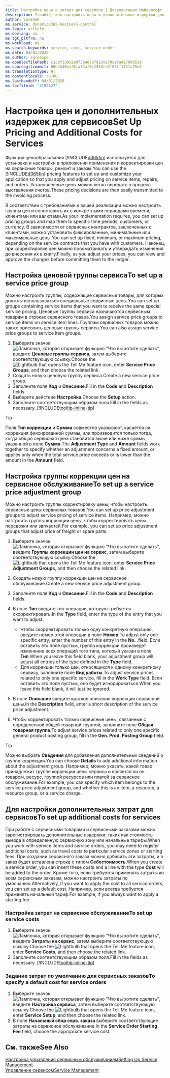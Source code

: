 ```yaml
---
title: Настройка цены и затрат для сервисов | Документация Майкрософт
description: Узнайте, как настроить цены и дополнительные издержки для сервисов.
author: SorenGP
ms.service: dynamics365-business-central
ms.topic: article
ms.devlang: na
ms.tgt_pltfrm: na
ms.workload: na
ms.search.keywords: service, cost, service order
ms.date: 04/01/2020
ms.author: sgroespe
ms.openlocfilehash: c1cbf33052e9f38a0787923ce70c9ca42799d539
ms.sourcegitcommit: 88e4b30eaf6fa32af0c1452ce2f85ff1111c75e2
ms.translationtype: HT
ms.contentlocale: ru-RU
ms.lasthandoff: 04/01/2020
ms.locfileid: "3195127"
---
```

# <a name="set-up-pricing-and-additional-costs-for-services"></a><span data-ttu-id="bd9c9-103">Настройка цен и дополнительных издержек для сервисов</span><span class="sxs-lookup"><span data-stu-id="bd9c9-103">Set Up Pricing and Additional Costs for Services</span></span>
<span data-ttu-id="bd9c9-104">Функция ценообразования [!INCLUDE[d365fin](includes/d365fin_md.md)] используется для установки и настройки в приложении применения и корректировки цен на сервисные товары, ремонт и заказы.</span><span class="sxs-lookup"><span data-stu-id="bd9c9-104">You can use the [!INCLUDE[d365fin](includes/d365fin_md.md)] pricing features to set up and customize your application so that you apply and adjust pricing on service items, repairs, and orders.</span></span> <span data-ttu-id="bd9c9-105">Установленные цены можно легко передать в процесс выставления счетов.</span><span class="sxs-lookup"><span data-stu-id="bd9c9-105">These pricing decisions are then easily transmitted to the invoicing process.</span></span>  
  
<span data-ttu-id="bd9c9-106">В соответствии с требованиями к вашей реализации можно настроить группы цен и сопоставить их с конкретными периодами времени, клиентами или валютами.</span><span class="sxs-lookup"><span data-stu-id="bd9c9-106">As your implementation requires, you can set up pricing groups and map them to specific time periods, customers, or currency.</span></span> <span data-ttu-id="bd9c9-107">В зависимости от сервисных контрактов, заключенных с клиентами, можно установить фиксированные, минимальные или максимальные цены.</span><span class="sxs-lookup"><span data-stu-id="bd9c9-107">You can set up fixed, minimum, or maximum pricing, depending on the service contracts that you have with customers.</span></span> <span data-ttu-id="bd9c9-108">Наконец, при корректировке цен можно просматривать и утверждать изменения до внесения их в книгу.</span><span class="sxs-lookup"><span data-stu-id="bd9c9-108">Finally, as you adjust your prices, you can view and approve the changes before committing them to the ledger.</span></span>  

## <a name="to-set-up-a-service-price-group"></a><span data-ttu-id="bd9c9-109">Настройка ценовой группы сервиса</span><span class="sxs-lookup"><span data-stu-id="bd9c9-109">To set up a service price group</span></span>
<span data-ttu-id="bd9c9-110">Можно настроить группы, содержащие сервисные товары, для которых должны использоваться специальные сервисные цены.</span><span class="sxs-lookup"><span data-stu-id="bd9c9-110">You can set up groups containing service items that you want to receive the same special service pricing.</span></span> <span data-ttu-id="bd9c9-111">Ценовые группы сервиса назначаются сервисным товарам в строках сервисного товара.</span><span class="sxs-lookup"><span data-stu-id="bd9c9-111">You assign service price groups to service items on service item lines.</span></span> <span data-ttu-id="bd9c9-112">Группам сервисных товаров можно также присвоить ценовые группы сервиса.</span><span class="sxs-lookup"><span data-stu-id="bd9c9-112">You can also assign service price groups to service item groups.</span></span>  

1. <span data-ttu-id="bd9c9-113">Выберите значок ![Лампочка, которая открывает функцию "Что вы хотите сделать"](media/ui-search/search_small.png "Что вы хотите сделать"), введите **Ценовые группы сервиса**, затем выберите соответствующую ссылку.</span><span class="sxs-lookup"><span data-stu-id="bd9c9-113">Choose the ![Lightbulb that opens the Tell Me feature](media/ui-search/search_small.png "Tell me what you want to do") icon, enter **Service Price Groups**, and then choose the related link.</span></span>  
2. <span data-ttu-id="bd9c9-114">Создать новую ценовую группу сервиса.</span><span class="sxs-lookup"><span data-stu-id="bd9c9-114">Create a new service price group.</span></span>  
3. <span data-ttu-id="bd9c9-115">Заполните поля **Код** и **Описание**.</span><span class="sxs-lookup"><span data-stu-id="bd9c9-115">Fill in the **Code** and **Description** fields.</span></span>  
4. <span data-ttu-id="bd9c9-116">Выберите действие **Настройка**.</span><span class="sxs-lookup"><span data-stu-id="bd9c9-116">Choose the **Setup** action.</span></span>  
2. <span data-ttu-id="bd9c9-117">Заполните соответствующим образом поля.</span><span class="sxs-lookup"><span data-stu-id="bd9c9-117">Fill in the fields as necessary.</span></span> [!INCLUDE[tooltip-inline-tip](includes/tooltip-inline-tip_md.md)]  

 > [!Tip]
 > <span data-ttu-id="bd9c9-118">Поля **Тип коррекции** и **Сумма** совместно указывают, касается ли коррекция фиксированной суммы, или производится только тогда, когда общая сервисная цена становится выше или ниже суммы, указанной в поле **Сумма**.</span><span class="sxs-lookup"><span data-stu-id="bd9c9-118">The **Adjustment Type** and **Amount** fields work together to specify whether an adjustment concerns a fixed amount, or applies only when the total service price exceeds or is lower than the amount in the **Amount** field.</span></span>  

## <a name="to-set-up-a-service-price-adjustment-group"></a><span data-ttu-id="bd9c9-119">Настройка группы коррекции цен на сервисное обслуживание</span><span class="sxs-lookup"><span data-stu-id="bd9c9-119">To set up a service price adjustment group</span></span>  
<span data-ttu-id="bd9c9-120">Можно настроить группы корректировку цены, чтобы настроить сервисные цены сервисных товаров.</span><span class="sxs-lookup"><span data-stu-id="bd9c9-120">You can set up price adjustment groups to adjust service pricing of service items.</span></span> <span data-ttu-id="bd9c9-121">Например, можно настроить группы коррекции цены, чтобы корректировать цены перевозки или запчастей.</span><span class="sxs-lookup"><span data-stu-id="bd9c9-121">For example, you can set up price adjustment groups that adjust price of freight or spare parts.</span></span>  
  
1. <span data-ttu-id="bd9c9-122">Выберите значок ![Лампочка, которая открывает функцию "Что вы хотите сделать"](media/ui-search/search_small.png "Что вы хотите сделать"), введите **Группы коррекции цен на сервис**, затем выберите соответствующую ссылку.</span><span class="sxs-lookup"><span data-stu-id="bd9c9-122">Choose the ![Lightbulb that opens the Tell Me feature](media/ui-search/search_small.png "Tell me what you want to do") icon, enter **Service Price Adjustment Groups**, and then choose the related link.</span></span>  
2. <span data-ttu-id="bd9c9-123">Создать новую группу коррекции цен на сервисное обслуживание.</span><span class="sxs-lookup"><span data-stu-id="bd9c9-123">Create a new service price adjustment group.</span></span>  
3. <span data-ttu-id="bd9c9-124">Заполните поля **Код** и **Описание**.</span><span class="sxs-lookup"><span data-stu-id="bd9c9-124">Fill in the **Code** and **Description** fields.</span></span>  
4. <span data-ttu-id="bd9c9-125">В поле **Тип** введите тип операции, которую требуется скорректировать.</span><span class="sxs-lookup"><span data-stu-id="bd9c9-125">In the **Type** field, enter the type of the entry that you want to adjust.</span></span>  
  
    * <span data-ttu-id="bd9c9-126">Чтобы скорректировать только одну конкретную операцию, введите номер этой операции в поле **Номер**.</span><span class="sxs-lookup"><span data-stu-id="bd9c9-126">To adjust only one specific entry, enter the number of this entry in the **No.**</span></span> <span data-ttu-id="bd9c9-127">.</span><span class="sxs-lookup"><span data-stu-id="bd9c9-127">field.</span></span> <span data-ttu-id="bd9c9-128">Если оставить это поле пустым, группа коррекции произведет изменение всех операций того типа, который указан в поле **Тип**.</span><span class="sxs-lookup"><span data-stu-id="bd9c9-128">When you leave this field blank, your adjustment group will adjust all entries of the type defined in the **Type** field.</span></span>  
    * <span data-ttu-id="bd9c9-129">Для коррекции только цен, относящихся к одному конкретному сервису, заполните поле **Вид работы**.</span><span class="sxs-lookup"><span data-stu-id="bd9c9-129">To adjust service prices related to only one specific service, fill in the **Work Type** field.</span></span> <span data-ttu-id="bd9c9-130">Если оставить это поле пустым, оно будет игнорироваться.</span><span class="sxs-lookup"><span data-stu-id="bd9c9-130">When you leave this field blank, it will just be ignored.</span></span>  
  
5. <span data-ttu-id="bd9c9-131">В поле **Описание** введите краткое описание коррекции сервисной цены.</span><span class="sxs-lookup"><span data-stu-id="bd9c9-131">In the **Description** field, enter a short description of the service price adjustment.</span></span>  
6. <span data-ttu-id="bd9c9-132">Чтобы корректировать только сервисные цены, связанные с определенной общей товарной группой, заполните поле **Общая товарная группа**.</span><span class="sxs-lookup"><span data-stu-id="bd9c9-132">To adjust service prices related to only one specific general product posting group, fill in the **Gen. Prod. Posting Group** field.</span></span>

> [!Tip]
> <span data-ttu-id="bd9c9-133">Можно выбрать **Сведения** для добавления дополнительных сведений о группе коррекции.</span><span class="sxs-lookup"><span data-stu-id="bd9c9-133">You can choose **Details** to add additional information about the adjustment group.</span></span> <span data-ttu-id="bd9c9-134">Например, можно указать, какой товар принадлежит группе коррекции цены сервиса и является ли он товаром, ресурс, группой ресурсов или платой за сервисное обслуживание.</span><span class="sxs-lookup"><span data-stu-id="bd9c9-134">For example, you can specify which item belongs to the service price adjustment group, and whether this is an item, a resource, a resource group, or a service charge.</span></span>  

## <a name="to-set-up-additional-costs-for-services"></a><span data-ttu-id="bd9c9-135">Для настройки дополнительных затрат для сервисов</span><span class="sxs-lookup"><span data-stu-id="bd9c9-135">To set up additional costs for services</span></span>
<span data-ttu-id="bd9c9-136">При работе с сервисными товарами и сервисными заказами можно зарегистрировать дополнительные издержки, таких как стоимость выезда в определенную сервисную зону или начальные тарифы.</span><span class="sxs-lookup"><span data-stu-id="bd9c9-136">When you work with service items and service orders, you may need to register additional costs, such as travel costs to particular service zones or starting fees.</span></span> <span data-ttu-id="bd9c9-137">При создании сервисного заказа можно добавить эти затраты, и в заказ будет вставлена строка с типом **Себестоимость**.</span><span class="sxs-lookup"><span data-stu-id="bd9c9-137">When you create a service order, you can insert these costs and a line with the type **Cost** will be added to the order.</span></span> <span data-ttu-id="bd9c9-138">Кроме того, если требуется применять затраты ко всем сервисным заказам, можно настроить затраты по умолчанию.</span><span class="sxs-lookup"><span data-stu-id="bd9c9-138">Alternatively, if you want to apply the cost to all service orders, you can set up a default cost.</span></span> <span data-ttu-id="bd9c9-139">Например, если всегда требуется применять начальный тариф.</span><span class="sxs-lookup"><span data-stu-id="bd9c9-139">For example, if you always want to apply a starting fee.</span></span>
  
### <a name="to-set-up-service-costs"></a><span data-ttu-id="bd9c9-140">Настройка затрат на сервисное обслуживание</span><span class="sxs-lookup"><span data-stu-id="bd9c9-140">To set up service costs</span></span>
1. <span data-ttu-id="bd9c9-141">Выберите значок ![Лампочка, которая открывает функцию "Что вы хотите сделать"](media/ui-search/search_small.png "Что вы хотите сделать"), введите **Затраты на сервис**, затем выберите соответствующую ссылку.</span><span class="sxs-lookup"><span data-stu-id="bd9c9-141">Choose the ![Lightbulb that opens the Tell Me feature](media/ui-search/search_small.png "Tell me what you want to do") icon, enter **Service Costs**, and then choose the related link.</span></span> 
2. <span data-ttu-id="bd9c9-142">Заполните соответствующим образом поля.</span><span class="sxs-lookup"><span data-stu-id="bd9c9-142">Fill in the fields as necessary.</span></span> [!INCLUDE[tooltip-inline-tip](includes/tooltip-inline-tip_md.md)]  

### <a name="to-specify-a-default-cost-for-service-orders"></a><span data-ttu-id="bd9c9-143">Задание затрат по умолчанию для сервисных заказов</span><span class="sxs-lookup"><span data-stu-id="bd9c9-143">To specify a default cost for service orders</span></span>
1. <span data-ttu-id="bd9c9-144">Выберите значок ![Лампочка, которая открывает функцию "Что вы хотите сделать"](media/ui-search/search_small.png "Что вы хотите сделать"), введите **Настройка сервиса**, затем выберите соответствующую ссылку.</span><span class="sxs-lookup"><span data-stu-id="bd9c9-144">Choose the ![Lightbulb that opens the Tell Me feature](media/ui-search/search_small.png "Tell me what you want to do") icon, enter **Service Setup**, and then choose the related link.</span></span> 
2. <span data-ttu-id="bd9c9-145">В поле **Начальный сбор серв. заказа** выберите соответствующие затраты на сервисное обслуживание.</span><span class="sxs-lookup"><span data-stu-id="bd9c9-145">In the **Service Order Starting Fee** field, choose the appropriate service cost.</span></span>

## <a name="see-also"></a><span data-ttu-id="bd9c9-146">См. также</span><span class="sxs-lookup"><span data-stu-id="bd9c9-146">See Also</span></span>
[<span data-ttu-id="bd9c9-147">Настройка управления сервисным обслуживанием</span><span class="sxs-lookup"><span data-stu-id="bd9c9-147">Setting Up Service Management</span></span>](service-setup-service.md)  
[<span data-ttu-id="bd9c9-148">Управление сервисом</span><span class="sxs-lookup"><span data-stu-id="bd9c9-148">Service Management</span></span>](service-service.md)  
